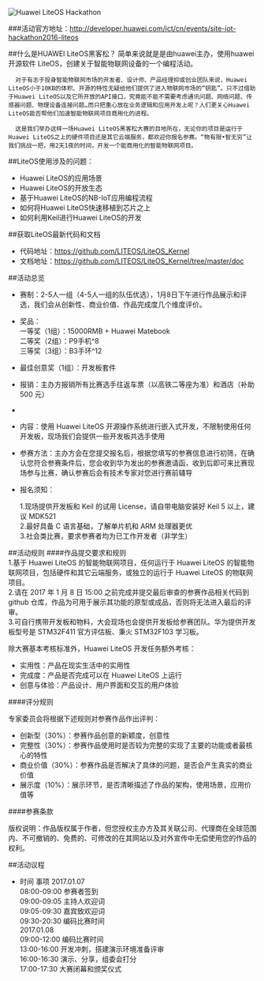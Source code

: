 ![Huawei LiteOS Hackathon](http://developer.huawei.com/ict/sites/default/files/dc_image/900x440_001.png)


###活动官方地址：http://developer.huawei.com/ict/cn/events/site-iot-hackathon2016-liteos

##什么是HUAWEI LiteOS黑客松？
      简单来说就是是由huawei主办，使用huawei开源软件 LiteOS，创建关于智能物联网设备的一个编程活动。
     
      对于有志于投身智能物联网市场的开发者、设计师、产品经理抑或创业团队来说，Huawei LiteOS小于10KB的体积、开源的特性无疑给他们提供了进入物联网市场的“钥匙”。只不过借助于Huawei LiteOS以及它所开放的API接口，究竟能不能不需要考虑通讯问题、网络问题、传感器问题、物理设备连接问题…而只把重心放在业务逻辑和应用开发上呢？人们更关心Huawei LiteOS能否帮他们加速智能物联网项目商用化的进程。
      
      这是我们举办这样一场Huawei LiteOS黑客松大赛的目地所在，无论你的项目是运行于Huawei LiteOS之上的硬件项目还是其它云端服务，都欢迎你报名参赛。“物有限•智无穷”让我们挑战一把，用2天1夜的时间，开发一个能商用化的智能物联网项目。

##LiteOS使用涉及的问题：
* Huawei LiteOS的应用场景
* Huawei LiteOS的开放生态
* 基于Huawei LiteOS的NB-IoT应用编程流程
* 如何将Huawei LiteOS快速移植到芯片之上
* 如何利用Keil进行Huawei LiteOS的开发

##获取LiteOS最新代码和文档    
* 代码地址：https://github.com/LITEOS/LiteOS_Kernel
* 文档地址：https://github.com/LITEOS/LiteOS_Kernel/tree/master/doc


##活动总览
* 赛制：2-5人一组（4-5人一组的队伍优选），1月8日下午进行作品展示和评选，我们会从创新性、商业价值、作品完成度几个维度评价。

* 奖品：  
  一等奖（1组）：15000RMB + Huawei Matebook     
  二等奖（2组）：P9手机^8       
  三等奖（3组）：B3手环^12

* 最佳创意奖（1组）：开发板套件
* 报销：主办方报销所有比赛选手往返车票（以高铁二等座为准）和酒店（补助 500 元）
* 
* 内容：使用 Huawei LiteOS 开源操作系统进行嵌入式开发，不限制使用任何开发板，现场我们会提供一些开发板共选手使用

* 参赛方法：主办方会在您提交报名后，根据您填写的参赛信息进行初筛，在确认您符合参赛条件后，您会收到华为发出的参赛邀请函，收到后即可来比赛现场参与比赛，确认参赛后会有技术专家对您进行赛前辅导

* 报名须知：

  1.现场提供开发板和 Keil 的试用 License，请自带电脑安装好 Keil 5 以上，建议 MDK521  
  2.最好具备 C 语言基础，了解单片机和 ARM 处理器更优  
  3.社会类比赛，要求参赛者均为已工作开发者（非学生）

##活动规则
####作品提交要求和规则       
     1.基于 Huawei LiteOS 的智能物联网项目，任何运行于 Huawei LiteOS 的智能物联网项目，包括硬件和其它云端服务，或独立的运行于 Huawei LiteOS 的物联网项目。       
     2.请在 2017 年 1 月 8 日 15:00 之前完成并提交最后审查的参赛作品相关代码到 github 仓库，作品为可用于展示其功能的原型或成品，否则将无法进入最后的评审。            
     3.可自行携带开发板和物料，大会现场也会提供开发板给参赛团队。华为提供开发板型号是 STM32F411 官方评估板、秉火 STM32F103 学习板。

除大赛基本考核标准外，Huawei LiteOS 开发任务额外考核：

* 实用性：产品在现实生活中的实用性
* 完成度：产品是否完成可以在 Huawei LiteOS 上运行
* 创意与体验：产品设计、用户界面和交互的用户体验

####评分规则

专家委员会将根据下述规则对参赛作品作出评判：

* 创新型（30%）：参赛作品创意的新颖度，创意性
* 完整性（30%）：参赛作品使用时是否较为完整的实现了主要的功能或者最核心的特性
* 商业价值（30%）：参赛作品是否解决了具体的问题，是否会产生真实的商业价值
* 展示度（10%）：展示环节，是否清晰描述了作品的架构，使用场景，应用价值等

####参赛条款

版权说明：作品版权属于作者，但您授权主办方及其关联公司、代理商在全球范围内、不可撤销的、免费的、可修改的在其网站以及对外宣传中无偿使用您的作品的权利。

##活动议程
* 时间    事项    2017.01.07      
08:00-09:00	 参赛者签到     
09:00-09:05	主持人欢迎词        
09:05-09:30	嘉宾致欢迎词        
09:30-20:30	编码比赛时间        
2017.01.08      
09:00-12:00	编码比赛时间        
13:00-16:00	开发冲刺，搭建演示环境准备评审      
16:00-16:30	演示、分享，组委会打分      
17:00-17:30	大赛闭幕和颁奖仪式

